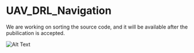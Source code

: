 # UAV_DRL_Navigation

We are working on sorting the source code, and it will be available after the pubilication is accepted.

![Alt Text](https://github.com/Han-Adam/UAV_DRL_Navigation/tree/main/Video/test.jpg)
